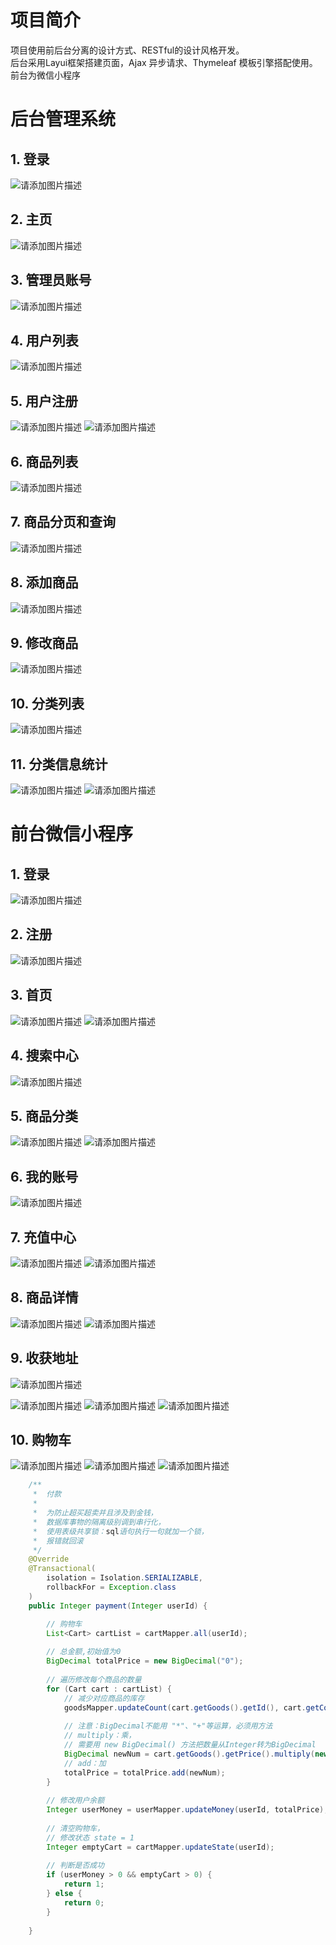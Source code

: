 # 项目简介
项目使用前后台分离的设计方式、RESTful的设计风格开发。<br>
后台采用Layui框架搭建页面，Ajax 异步请求、Thymeleaf 模板引擎搭配使用。<br>
前台为微信小程序
# 后台管理系统
## 1. 登录
![请添加图片描述](https://img-blog.csdnimg.cn/befa69916d0a4f42bd9f6efbb1be790c.png)
## 2. 主页
![请添加图片描述](https://img-blog.csdnimg.cn/70699bcd3f5c4fb0b094b45ce51b1b4e.png)
## 3. 管理员账号
![请添加图片描述](https://img-blog.csdnimg.cn/163ef63040ba4393947126b7254bd507.png)
## 4. 用户列表
![请添加图片描述](https://img-blog.csdnimg.cn/d3151ffff8e047e2a0ab01d0fbc1bab9.png)
## 5. 用户注册
![请添加图片描述](https://img-blog.csdnimg.cn/c98a4fa0fa8547d4872b441b43fb34f3.png)
![请添加图片描述](https://img-blog.csdnimg.cn/3d59fccd88d04f2b96980168ec0c5f24.png)
## 6. 商品列表
![请添加图片描述](https://img-blog.csdnimg.cn/3869b675a8a4422daebde0f205a4815b.png)

## 7. 商品分页和查询
![请添加图片描述](https://img-blog.csdnimg.cn/29c49331b9b1427dad817a809d42d6fb.png)

## 8. 添加商品
![请添加图片描述](https://img-blog.csdnimg.cn/1f7c1df55baf4bb8a197a2eb7f9b1dbb.png)

## 9. 修改商品
![请添加图片描述](https://img-blog.csdnimg.cn/8da2faae8c504ca884c5a590b643a433.png)

## 10. 分类列表
![请添加图片描述](https://img-blog.csdnimg.cn/21efeb3376e04f188a0500ba1ea15a9f.png)

## 11. 分类信息统计
![请添加图片描述](https://img-blog.csdnimg.cn/24e6a5149e4c4f1f8a9236736c1bc116.png)
![请添加图片描述](https://img-blog.csdnimg.cn/bfc09258907548029f2b8ff86a7a741c.png)
# 前台微信小程序
## 1. 登录
![请添加图片描述](https://pic.imgdb.cn/item/6281ac9509475431298bc665.png)
## 2. 注册
![请添加图片描述](https://pic.imgdb.cn/item/6281ac9609475431298bc671.png)
## 3. 首页
![请添加图片描述](https://img-blog.csdnimg.cn/83fc888b211c47baa2146802cbef931e.png)
![请添加图片描述](https://img-blog.csdnimg.cn/2baf392c25b9481b8a8f9dd338d2b7da.png)

## 4. 搜索中心
![请添加图片描述](https://img-blog.csdnimg.cn/580d6197a2d3426ea000911e4cf3f9ed.png)

## 5. 商品分类
![请添加图片描述](https://img-blog.csdnimg.cn/eb45e23d61074781a924e42f75c79927.png)
![请添加图片描述](https://img-blog.csdnimg.cn/02770aa6facf41d685c37d54db14d706.png)

## 6. 我的账号
![请添加图片描述](https://img-blog.csdnimg.cn/a517e47b80444cfbbde9ca5daddb8529.png)
## 7. 充值中心
![请添加图片描述](https://img-blog.csdnimg.cn/8ead93e383774ba78aa565378e662f89.png)
![请添加图片描述](https://img-blog.csdnimg.cn/fb0d1e9e11b3461a8ef2c0050356b853.png)
## 8. 商品详情
![请添加图片描述](https://img-blog.csdnimg.cn/bc864c1b22cc4f4d8f9130d8fd2d7b56.png)
![请添加图片描述](https://img-blog.csdnimg.cn/ff98413835ba4d3fbd7259e9f6aed48d.png)

## 9. 收获地址
![请添加图片描述](https://img-blog.csdnimg.cn/4d4ef400d8274ff99f1deab50ad3f8f0.png)

![请添加图片描述](https://img-blog.csdnimg.cn/184ea625af3f4a9a8b0b840a05f9c30e.png)
![请添加图片描述](https://img-blog.csdnimg.cn/75e7950727ac45c4abae1f06f8b542c0.png)
![请添加图片描述](https://img-blog.csdnimg.cn/9423534ed8de471aa3750d0f5c77e35c.png)

## 10. 购物车
![请添加图片描述](https://img-blog.csdnimg.cn/d94f02e74cb74532a05fe0d45378732d.png)
![请添加图片描述](https://img-blog.csdnimg.cn/cb0e8eacee664531b863bb3774ad6506.png)
![请添加图片描述](https://img-blog.csdnimg.cn/c41ec3584c754a5783e31d88aa98deff.png)
```java
	/**
	 * 	付款
	 * 
	 * 	为防止超买超卖并且涉及到金钱，
	 * 	数据库事物的隔离级别调到串行化，
	 * 	使用表级共享锁：sql语句执行一句就加一个锁，
	 * 	报错就回滚
	 */
	@Override
	@Transactional(
		isolation = Isolation.SERIALIZABLE, 
		rollbackFor = Exception.class
	)
	public Integer payment(Integer userId) {

		// 购物车
		List<Cart> cartList = cartMapper.all(userId);
	
		// 总金额,初始值为0
		BigDecimal totalPrice = new BigDecimal("0");
		
		// 遍历修改每个商品的数量
		for (Cart cart : cartList) {
			// 减少对应商品的库存	 
			goodsMapper.updateCount(cart.getGoods().getId(), cart.getCount());
			
			// 注意：BigDecimal不能用 "*"、"+"等运算，必须用方法
			// multiply：乘，
			// 需要用 new BigDecimal() 方法把数量从Integer转为BigDecimal
			BigDecimal newNum = cart.getGoods().getPrice().multiply(new BigDecimal(cart.getCount()));
			// add：加
			totalPrice = totalPrice.add(newNum);
		}
		
		// 修改用户余额
		Integer userMoney = userMapper.updateMoney(userId, totalPrice);
		
		// 清空购物车，
		// 修改状态 state = 1
		Integer emptyCart = cartMapper.updateState(userId);
		
		// 判断是否成功
		if (userMoney > 0 && emptyCart > 0) {
			return 1;
		} else {
			return 0;
		}
		
	}
```
